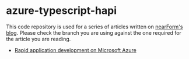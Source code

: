 # azure-typescript-hapi

This code repository is used for a series of articles written on [nearForm's blog](http://www.nearform.com/nodecrunch/).
Please check the branch you are using against the one required for the article you are reading.

* [Rapid application development on Microsoft Azure](http://www.nearform.com/nodecrunch/rapid-application-development-on-microsoft-azure/)
